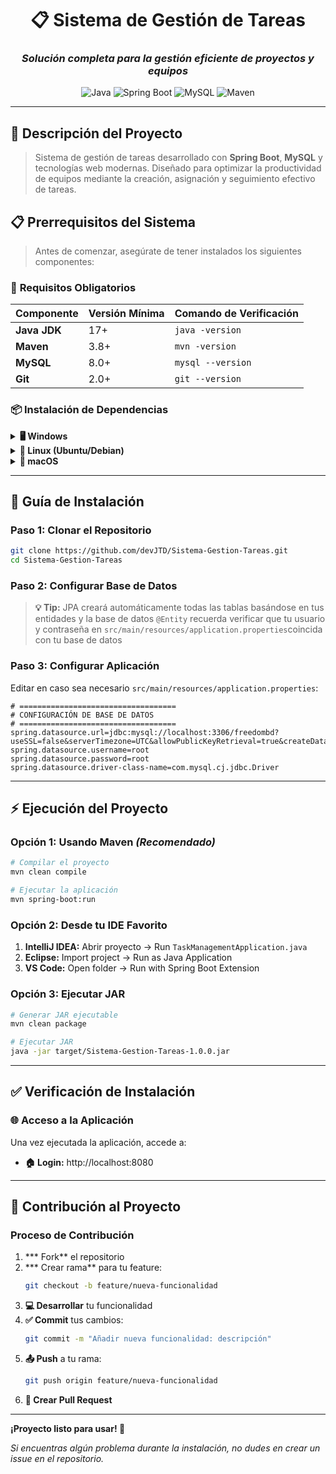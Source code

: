 <div align="center">

# 📋 Sistema de Gestión de Tareas
### *Solución completa para la gestión eficiente de proyectos y equipos*

![Java](https://img.shields.io/badge/Java-17+-ED8B00?style=for-the-badge&logo=java&logoColor=white)
![Spring Boot](https://img.shields.io/badge/Spring%20Boot-3.2+-6DB33F?style=for-the-badge&logo=spring&logoColor=white)
![MySQL](https://img.shields.io/badge/MySQL-8.0+-4479A1?style=for-the-badge&logo=mysql&logoColor=white)
![Maven](https://img.shields.io/badge/Maven-3.8+-C71A36?style=for-the-badge&logo=apache-maven&logoColor=white)

</div>

---

## 🎯 **Descripción del Proyecto**

> Sistema de gestión de tareas desarrollado con **Spring Boot**, **MySQL** y tecnologías web modernas. Diseñado para optimizar la productividad de equipos mediante la creación, asignación y seguimiento efectivo de tareas.

## 📋 **Prerrequisitos del Sistema**

> Antes de comenzar, asegúrate de tener instalados los siguientes componentes:

### 🔧 **Requisitos Obligatorios**

| Componente | Versión Mínima | Comando de Verificación |
|------------|----------------|-------------------------|
| **Java JDK** | 17+ | `java -version` |
| **Maven** | 3.8+ | `mvn -version` |
| **MySQL** | 8.0+ | `mysql --version` |
| **Git** | 2.0+ | `git --version` |

### 📦 **Instalación de Dependencias**

<details>
<summary><b>🖥️ Windows</b></summary>

```powershell
# Instalar Java JDK 17
# Descargar desde: https://adoptium.net/

# Instalar Maven
# Descargar desde: https://maven.apache.org/download.cgi

# Instalar MySQL
# Descargar desde: https://dev.mysql.com/downloads/mysql/
```

</details>

<details>
<summary><b>🐧 Linux (Ubuntu/Debian)</b></summary>

```bash
# Actualizar repositorios
sudo apt update

# Instalar Java JDK 17
sudo apt install openjdk-17-jdk

# Instalar Maven
sudo apt install maven

# Instalar MySQL
sudo apt install mysql-server
```

</details>

<details>
<summary><b>🍎 macOS</b></summary>

```bash
# Instalar Homebrew (si no está instalado)
/bin/bash -c "$(curl -fsSL https://raw.githubusercontent.com/Homebrew/install/HEAD/install.sh)"

# Instalar Java JDK 17
brew install openjdk@17

# Instalar Maven
brew install maven

# Instalar MySQL
brew install mysql
```

</details>

---

## 🚀 **Guía de Instalación**

### **Paso 1: Clonar el Repositorio**

```bash
git clone https://github.com/devJTD/Sistema-Gestion-Tareas.git
cd Sistema-Gestion-Tareas
```

### **Paso 2: Configurar Base de Datos**

> **💡 Tip:** JPA creará automáticamente todas las tablas basándose en tus entidades y la base de datos `@Entity` recuerda verificar que tu usuario y contraseña en `src/main/resources/application.properties`coincida con tu base de datos 

### **Paso 3: Configurar Aplicación**

Editar en caso sea necesario `src/main/resources/application.properties`:

```properties
# ===================================
# CONFIGURACIÓN DE BASE DE DATOS
# ===================================
spring.datasource.url=jdbc:mysql://localhost:3306/freedombd?useSSL=false&serverTimezone=UTC&allowPublicKeyRetrieval=true&createDatabaseIfNotExist=true
spring.datasource.username=root
spring.datasource.password=root
spring.datasource.driver-class-name=com.mysql.cj.jdbc.Driver
```

---

## ⚡ **Ejecución del Proyecto**

### **Opción 1: Usando Maven** *(Recomendado)*

```bash
# Compilar el proyecto
mvn clean compile

# Ejecutar la aplicación
mvn spring-boot:run
```

### **Opción 2: Desde tu IDE Favorito**

1. **IntelliJ IDEA:** Abrir proyecto → Run `TaskManagementApplication.java`
2. **Eclipse:** Import project → Run as Java Application
3. **VS Code:** Open folder → Run with Spring Boot Extension

### **Opción 3: Ejecutar JAR**

```bash
# Generar JAR ejecutable
mvn clean package

# Ejecutar JAR
java -jar target/Sistema-Gestion-Tareas-1.0.0.jar
```

---

## ✅ **Verificación de Instalación**

### 🌐 **Acceso a la Aplicación**

Una vez ejecutada la aplicación, accede a:

- **🏠 Login:** http://localhost:8080
---

## 🤝 **Contribución al Proyecto**

### **Proceso de Contribución**

1. *** Fork** el repositorio
2. *** Crear rama** para tu feature:
   ```bash
   git checkout -b feature/nueva-funcionalidad
   ```
3. **💻 Desarrollar** tu funcionalidad
4. **✅ Commit** tus cambios:
   ```bash
   git commit -m "Añadir nueva funcionalidad: descripción"
   ```
5. **📤 Push** a tu rama:
   ```bash
   git push origin feature/nueva-funcionalidad
   ```
6. **🔄 Crear Pull Request**


---
**¡Proyecto listo para usar! 🚀**

*Si encuentras algún problema durante la instalación, no dudes en crear un issue en el repositorio.*

</div>
